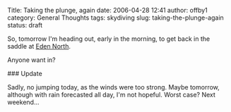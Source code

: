 Title: Taking the plunge, again
date: 2006-04-28 12:41
author: offby1
category: General Thoughts
tags: skydiving
slug: taking-the-plunge-again
status: draft

So, tomorrow I'm heading out, early in the morning, to get back in the saddle at [Eden North](http://www.edennorth.com/).

Anyone want in?

\### Update

Sadly, no jumping today, as the winds were too strong. Maybe tomorrow, although with rain forecasted all day, I'm not hopeful. Worst case? Next weekend\...
